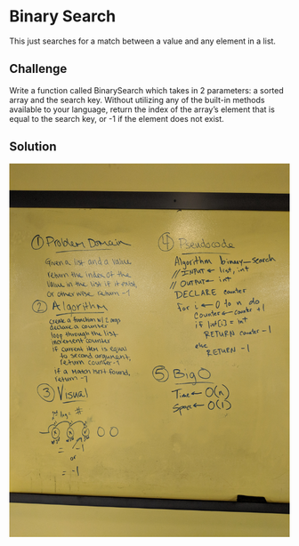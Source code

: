 # Binary Search
This just searches for a match between a value and any element in a list.

## Challenge
Write a function called BinarySearch which takes in 2 parameters: a sorted array and the search key. Without utilizing any of the built-in methods available to your language, return the index of the array’s element that is equal to the search key, or -1 if the element does not exist.

## Solution
![Whiteboarding](https://github.com/katcosgrove/data-structures-and-algorithms/blob/binary-search/assets/binary-search.jpg)